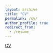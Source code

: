 ```yaml
---
layout: archive
title: "CV"
permalink: /cv/
author_profile: true
redirect_from:
  - /resume
---
```

[CV](https://francesconicolai/CV/CVFrancesco-Nicolai.pdf)

